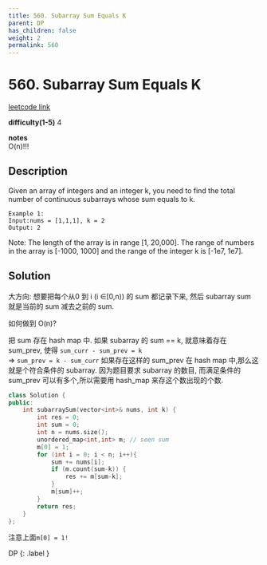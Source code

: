 ```yaml
---
title: 560. Subarray Sum Equals K
parent: DP
has_children: false
weight: 2
permalink: 560
---
```

# 560. Subarray Sum Equals K
[leetcode link](https://leetcode.com/problems/subarray-sum-equals-k/)

**difficulty(1-5)** 
4

**notes**   
O(n)!!!

## Description
Given an array of integers and an integer k, you need to find the total number of continuous subarrays whose sum equals to k.
```
Example 1:
Input:nums = [1,1,1], k = 2
Output: 2
```
Note:
The length of the array is in range [1, 20,000].
The range of numbers in the array is [-1000, 1000] and the range of the integer k is [-1e7, 1e7].

## Solution
大方向: 想要把每个从0 到 i (i ∈[0,n)) 的 sum 都记录下来, 然后 subarray sum 就是当前的 sum 减去之前的 sum. 

如何做到 O(n)? 

把 sum 存在 hash map 中. 如果 subarray 的 sum == k, 就意味着存在 sum_prev, 使得 `sum_curr - sum_prev = k`     
=>      `sum_prev = k - sum_curr` 如果存在这样的 sum_prev 在 hash map 中,那么这就是个符合条件的 subarray. 
因为题目要求 subarray 的数目, 而满足条件的 sum_prev 可以有多个,所以需要用 hash_map 来存这个数出现的个数.

```c++
class Solution {
public:
    int subarraySum(vector<int>& nums, int k) {
        int res = 0;
        int sum = 0;
        int n = nums.size();
        unordered_map<int,int> m; // seen sum
        m[0] = 1;
        for (int i = 0; i < n; i++){
            sum += nums[i];
            if (m.count(sum-k)) {
                res += m[sum-k];
            }
            m[sum]++;
        }
        return res;
    }
};
```
注意上面`m[0] = 1!`


DP
{: .label }
